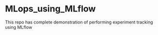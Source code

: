 # MLops_using_MLflow
This repo has complete demonstration of performing experiment tracking using MLflow
